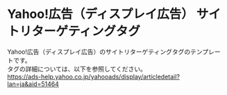 # Yahoo!広告（ディスプレイ広告） サイトリターゲティングタグ


Yahoo!広告（ディスプレイ広告）のサイトリターゲティングタグのテンプレートです。<br>
タグの詳細については、以下を参照してください。<br>
https://ads-help.yahoo.co.jp/yahooads/display/articledetail?lan=ja&aid=51464


